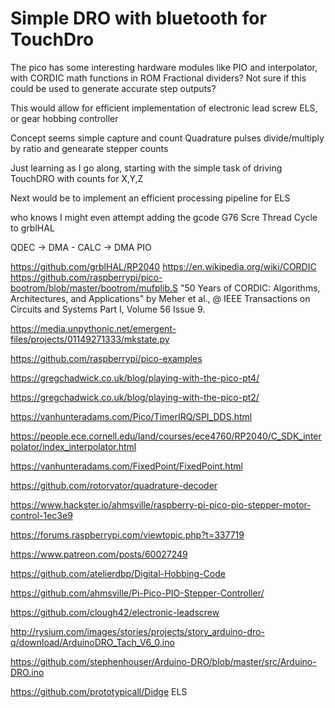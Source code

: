 # Simple DRO with bluetooth for TouchDro

The pico has some interesting hardware modules like PIO and interpolator, with CORDIC math functions in ROM
Fractional dividers? Not sure if this could be used to generate accurate step outputs?

This would allow for efficient implementation of electronic lead screw ELS, or gear hobbing controller

Concept seems simple capture and count Quadrature pulses divide/multiply by ratio and genearate stepper counts

Just learning as I go along, starting with the simple task of driving TouchDRO with counts for X,Y,Z

Next would be to implement an efficient processing pipeline for ELS

who knows I might even attempt adding the gcode G76 Scre Thread Cycle to grblHAL  

QDEC -> DMA - CALC -> DMA PIO

https://github.com/grblHAL/RP2040
https://en.wikipedia.org/wiki/CORDIC 
https://github.com/raspberrypi/pico-bootrom/blob/master/bootrom/mufplib.S
"50 Years of CORDIC: Algorithms, Architectures, and Applications" by Meher et al., @ IEEE Transactions on Circuits and Systems Part I, Volume 56 Issue 9.

https://media.unpythonic.net/emergent-files/projects/01149271333/mkstate.py

https://github.com/raspberrypi/pico-examples

https://gregchadwick.co.uk/blog/playing-with-the-pico-pt4/

https://gregchadwick.co.uk/blog/playing-with-the-pico-pt2/

https://vanhunteradams.com/Pico/TimerIRQ/SPI_DDS.html

https://people.ece.cornell.edu/land/courses/ece4760/RP2040/C_SDK_interpolator/index_interpolator.html

https://vanhunteradams.com/FixedPoint/FixedPoint.html

https://github.com/rotorvator/quadrature-decoder

https://www.hackster.io/ahmsville/raspberry-pi-pico-pio-stepper-motor-control-1ec3e9

https://forums.raspberrypi.com/viewtopic.php?t=337719

https://www.patreon.com/posts/60027249

https://github.com/atelierdbp/Digital-Hobbing-Code

https://github.com/ahmsville/Pi-Pico-PIO-Stepper-Controller/

https://github.com/clough42/electronic-leadscrew

http://rysium.com/images/stories/projects/story_arduino-dro-q/download/ArduinoDRO_Tach_V6_0.ino

https://github.com/stephenhouser/Arduino-DRO/blob/master/src/Arduino-DRO.ino

https://github.com/prototypicall/Didge ELS
